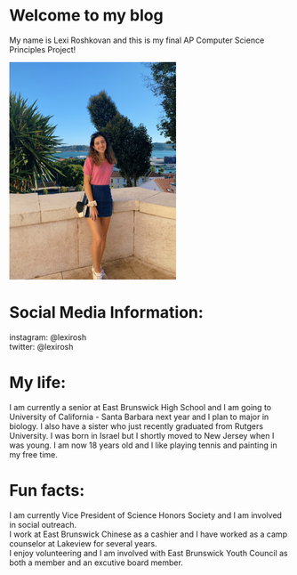 # Welcome to my blog
My name is Lexi Roshkovan and this is my final AP Computer Science Principles Project!

<img src="IMG_7378.jpg" width="300">

# Social Media Information:   
instagram: @lexirosh  
twitter: @lexirosh   

# My life:   
I am currently a senior at East Brunswick High School and I am going to University of California - Santa Barbara next year  and I plan to major in biology. I also have a sister who just recently graduated from Rutgers University. I was born in   Israel but I shortly moved to New Jersey when I was young. I am now 18 years old and I like playing tennis and painting  in my free time.   

# Fun facts:  
I am currently Vice President of Science Honors Society and I am involved in social outreach.  
I work at East Brunswick Chinese as a cashier and I have worked as a camp counselor at Lakeview for several years.  
I enjoy volunteering and I am involved with East Brunswick Youth Council as both a member and an excutive board member.
